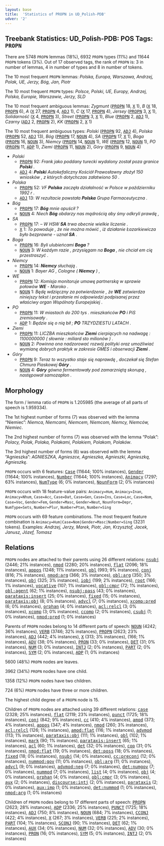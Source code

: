 ```yaml
---
layout: base
title:  'Statistics of PROPN in UD_Polish-PDB'
udver: '2'
---
```


## Treebank Statistics: UD_Polish-PDB: POS Tags: `PROPN`

There are 5748 `PROPN` lemmas (18%), 6932 `PROPN` types (11%) and 11644 `PROPN` tokens (3%).
Out of 17 observed tags, the rank of `PROPN` is: 3 in number of lemmas, 4 in number of types and 8 in number of tokens.

The 10 most frequent `PROPN` lemmas: <em>Polska, Europa, Warszawa, Andrzej, Polak, UE, Jerzy, Bóg, Jan, Piotr</em>

The 10 most frequent `PROPN` types:  <em>Polsce, Polski, UE, Europy, Andrzej, Polska, Europie, Warszawie, Jerzy, SLD</em>

The 10 most frequent ambiguous lemmas: <em>Zygmunt</em> (<tt><a href="pl_pdb-pos-PROPN.html">PROPN</a></tt> 18, <tt><a href="pl_pdb-pos-X.html">X</a></tt> 1), <em>B</em> (<tt><a href="pl_pdb-pos-X.html">X</a></tt> 18, <tt><a href="pl_pdb-pos-PROPN.html">PROPN</a></tt> 6), <em>A</em> (<tt><a href="pl_pdb-pos-X.html">X</a></tt> 27, <tt><a href="pl_pdb-pos-PROPN.html">PROPN</a></tt> 4, <tt><a href="pl_pdb-pos-ADJ.html">ADJ</a></tt> 1), <em>C</em> (<tt><a href="pl_pdb-pos-X.html">X</a></tt> 17, <tt><a href="pl_pdb-pos-PROPN.html">PROPN</a></tt> 4), <em>Jersey</em> (<tt><a href="pl_pdb-pos-PROPN.html">PROPN</a></tt> 3, <tt><a href="pl_pdb-pos-X.html">X</a></tt> 1), <em>Solidarność</em> (<tt><a href="pl_pdb-pos-X.html">X</a></tt> 4, <tt><a href="pl_pdb-pos-PROPN.html">PROPN</a></tt> 3), <em>Street</em> (<tt><a href="pl_pdb-pos-PROPN.html">PROPN</a></tt> 3, <tt><a href="pl_pdb-pos-X.html">X</a></tt> 1), <em>Blue</em> (<tt><a href="pl_pdb-pos-PROPN.html">PROPN</a></tt> 2, <tt><a href="pl_pdb-pos-ADJ.html">ADJ</a></tt> 1), <em>Czarny</em> (<tt><a href="pl_pdb-pos-ADJ.html">ADJ</a></tt> 2, <tt><a href="pl_pdb-pos-PROPN.html">PROPN</a></tt> 2), <em>KK</em> (<tt><a href="pl_pdb-pos-PROPN.html">PROPN</a></tt> 2, <tt><a href="pl_pdb-pos-X.html">X</a></tt> 1)

The 10 most frequent ambiguous types:  <em>Polski</em> (<tt><a href="pl_pdb-pos-PROPN.html">PROPN</a></tt> 92, <tt><a href="pl_pdb-pos-ADJ.html">ADJ</a></tt> 4), <em>Polska</em> (<tt><a href="pl_pdb-pos-PROPN.html">PROPN</a></tt> 52, <tt><a href="pl_pdb-pos-ADJ.html">ADJ</a></tt> 13), <em>Bóg</em> (<tt><a href="pl_pdb-pos-PROPN.html">PROPN</a></tt> 17, <tt><a href="pl_pdb-pos-NOUN.html">NOUN</a></tt> 4), <em>SA</em> (<tt><a href="pl_pdb-pos-PROPN.html">PROPN</a></tt> 17, <tt><a href="pl_pdb-pos-X.html">X</a></tt> 1), <em>Boga</em> (<tt><a href="pl_pdb-pos-PROPN.html">PROPN</a></tt> 16, <tt><a href="pl_pdb-pos-NOUN.html">NOUN</a></tt> 3), <em>Niemcy</em> (<tt><a href="pl_pdb-pos-PROPN.html">PROPN</a></tt> 14, <tt><a href="pl_pdb-pos-NOUN.html">NOUN</a></tt> 1), <em>WE</em> (<tt><a href="pl_pdb-pos-PROPN.html">PROPN</a></tt> 12, <tt><a href="pl_pdb-pos-NOUN.html">NOUN</a></tt> 1), <em>PO</em> (<tt><a href="pl_pdb-pos-PROPN.html">PROPN</a></tt> 11, <tt><a href="pl_pdb-pos-ADP.html">ADP</a></tt> 1), <em>Ziemi</em> (<tt><a href="pl_pdb-pos-PROPN.html">PROPN</a></tt> 11, <tt><a href="pl_pdb-pos-NOUN.html">NOUN</a></tt> 2), <em>Góry</em> (<tt><a href="pl_pdb-pos-PROPN.html">PROPN</a></tt> 9, <tt><a href="pl_pdb-pos-NOUN.html">NOUN</a></tt> 4)


* <em>Polski</em>
  * <tt><a href="pl_pdb-pos-PROPN.html">PROPN</a></tt> 92: <em>Frank jako poddany turecki wydalony został poza granice <b>Polski</b> .</em>
  * <tt><a href="pl_pdb-pos-ADJ.html">ADJ</a></tt> 4: <em><b>Polski</b> Autokefaliczny Kościół Prawosławny złożył 150 wniosków , z których dotychczas załatwiono 50 .</em>
* <em>Polska</em>
  * <tt><a href="pl_pdb-pos-PROPN.html">PROPN</a></tt> 52: <em>VF <b>Polska</b> zaczęła działalność w Polsce w październiku 1992 r .</em>
  * <tt><a href="pl_pdb-pos-ADJ.html">ADJ</a></tt> 13: <em>W rezultacie powstała <b>Polska</b> Grupa Farmaceutyczna .</em>
* <em>Bóg</em>
  * <tt><a href="pl_pdb-pos-PROPN.html">PROPN</a></tt> 17: <em><b>Bóg</b> mnie opuścił ?</em>
  * <tt><a href="pl_pdb-pos-NOUN.html">NOUN</a></tt> 4: <em>Niech <b>Bóg</b> obdarzy nas mądrością aby śmy odkryli prawdę ,</em>
* <em>SA</em>
  * <tt><a href="pl_pdb-pos-PROPN.html">PROPN</a></tt> 17: <em>– W HSW <b>SA</b> trwa obecnie wielkie liczenie .</em>
  * <tt><a href="pl_pdb-pos-X.html">X</a></tt> 1: <em>To powoduje , że nie można mówić , iż działanie Łazarkiewicza było bezprawne - uznał <b>SA</b> .</em>
* <em>Boga</em>
  * <tt><a href="pl_pdb-pos-PROPN.html">PROPN</a></tt> 16: <em>Byli ulubieńcami <b>Boga</b> ?</em>
  * <tt><a href="pl_pdb-pos-NOUN.html">NOUN</a></tt> 3: <em>W każdym razie , przysięgam na <b>Boga</b> , nie chciał em cię przestraszyć .</em>
* <em>Niemcy</em>
  * <tt><a href="pl_pdb-pos-PROPN.html">PROPN</a></tt> 14: <em><b>Niemcy</b> słuchają .</em>
  * <tt><a href="pl_pdb-pos-NOUN.html">NOUN</a></tt> 1: <em>Bayer AG , Cologne ( <b>Niemcy</b> ) ,</em>
* <em>WE</em>
  * <tt><a href="pl_pdb-pos-PROPN.html">PROPN</a></tt> 12: <em>Komisja monitoruje umowę partnerską w sprawie połowów <b>WE</b> - Maroko .</em>
  * <tt><a href="pl_pdb-pos-NOUN.html">NOUN</a></tt> 1: <em>Będę wdzięczny za potwierdzenie , że <b>WE</b> zatwierdza niniejszy tekst i przesłanie mi odpowiedzi podpisanej przez właściwy organ Wspólnoty Europejskiej .</em>
* <em>PO</em>
  * <tt><a href="pl_pdb-pos-PROPN.html">PROPN</a></tt> 11: <em>W miastach do 200 tys . mieszkańców <b>PO</b> i PiS zremisowały .</em>
  * <tt><a href="pl_pdb-pos-ADP.html">ADP</a></tt> 1: <em>Będzie się o nią bił ; <b>PO</b> TRZYDZIESTU LATACH .</em>
* <em>Ziemi</em>
  * <tt><a href="pl_pdb-pos-PROPN.html">PROPN</a></tt> 11: <em>LICZBA mieszkańców <b>Ziemi</b> cierpiących na nadwagę : 1100000000 ( słownie : miliard sto milionów ) .</em>
  * <tt><a href="pl_pdb-pos-NOUN.html">NOUN</a></tt> 2: <em>Powinna ona nadzorować rozwój polityki oraz umożliwiać wymianę dobrych praktyk w zakresie GMES i obserwacji <b>Ziemi</b> .</em>
* <em>Góry</em>
  * <tt><a href="pl_pdb-pos-PROPN.html">PROPN</a></tt> 9: <em>Teraz to wszystko staje się naprawdę , doczekał się Stefan Chmura Piaskowej <b>Góry</b> .</em>
  * <tt><a href="pl_pdb-pos-NOUN.html">NOUN</a></tt> 4: <em><b>Góry</b> gówna fermentowały pod zamarzniętą skorupą , następował samozapłon .</em>

## Morphology

The form / lemma ratio of `PROPN` is 1.205985 (the average of all parts of speech is 1.959334).

The 1st highest number of forms (7) was observed with the lemma “Niemiec”: <em>Niemca, Niemcami, Niemcem, Niemcom, Niemcy, Niemców, Niemiec</em>.

The 2nd highest number of forms (7) was observed with the lemma “Polak”: <em>Polacy, Polak, Polaka, Polakami, Polakiem, Polakom, Polaków</em>.

The 3rd highest number of forms (6) was observed with the lemma “Agnieszka”: <em>AGNIESZKA, Agnieszce, Agnieszka, Agnieszki, Agnieszką, Agnieszkę</em>.

`PROPN` occurs with 6 features: <tt><a href="pl_pdb-feat-Case.html">Case</a></tt> (11644; 100% instances), <tt><a href="pl_pdb-feat-Gender.html">Gender</a></tt> (11644; 100% instances), <tt><a href="pl_pdb-feat-Number.html">Number</a></tt> (11644; 100% instances), <tt><a href="pl_pdb-feat-Animacy.html">Animacy</a></tt> (7297; 63% instances), <tt><a href="pl_pdb-feat-NumType.html">NumType</a></tt> (6; 0% instances), <tt><a href="pl_pdb-feat-NounForm.html">NounForm</a></tt> (2; 0% instances)

`PROPN` occurs with 18 feature-value pairs: `Animacy=Hum`, `Animacy=Inan`, `Animacy=Nhum`, `Case=Acc`, `Case=Dat`, `Case=Gen`, `Case=Ins`, `Case=Loc`, `Case=Nom`, `Case=Voc`, `Gender=Fem`, `Gender=Masc`, `Gender=Neut`, `NounForm=Depr`, `NumType=Sets`, `Number=Plur`, `Number=Ptan`, `Number=Sing`

`PROPN` occurs with 69 feature combinations.
The most frequent feature combination is `Animacy=Hum|Case=Nom|Gender=Masc|Number=Sing` (3231 tokens).
Examples: <em>Andrzej, Jerzy, Marek, Piotr, Jan, Krzysztof, Jacek, Janusz, Józef, Tomasz</em>


## Relations

`PROPN` nodes are attached to their parents using 26 different relations: <tt><a href="pl_pdb-dep-nsubj.html">nsubj</a></tt> (2446; 21% instances), <tt><a href="pl_pdb-dep-nmod.html">nmod</a></tt> (2280; 20% instances), <tt><a href="pl_pdb-dep-flat.html">flat</a></tt> (2096; 18% instances), <tt><a href="pl_pdb-dep-appos.html">appos</a></tt> (1248; 11% instances), <tt><a href="pl_pdb-dep-obl.html">obl</a></tt> (993; 9% instances), <tt><a href="pl_pdb-dep-conj.html">conj</a></tt> (816; 7% instances), <tt><a href="pl_pdb-dep-nmod-arg.html">nmod:arg</a></tt> (366; 3% instances), <tt><a href="pl_pdb-dep-obl-arg.html">obl:arg</a></tt> (350; 3% instances), <tt><a href="pl_pdb-dep-obj.html">obj</a></tt> (325; 3% instances), <tt><a href="pl_pdb-dep-iobj.html">iobj</a></tt> (199; 2% instances), <tt><a href="pl_pdb-dep-root.html">root</a></tt> (166; 1% instances), <tt><a href="pl_pdb-dep-vocative.html">vocative</a></tt> (107; 1% instances), <tt><a href="pl_pdb-dep-obl-cmpr.html">obl:cmpr</a></tt> (72; 1% instances), <tt><a href="pl_pdb-dep-obl-agent.html">obl:agent</a></tt> (62; 1% instances), <tt><a href="pl_pdb-dep-nsubj-pass.html">nsubj:pass</a></tt> (43; 0% instances), <tt><a href="pl_pdb-dep-parataxis-insert.html">parataxis:insert</a></tt> (25; 0% instances), <tt><a href="pl_pdb-dep-fixed.html">fixed</a></tt> (15; 0% instances), <tt><a href="pl_pdb-dep-parataxis-obj.html">parataxis:obj</a></tt> (8; 0% instances), <tt><a href="pl_pdb-dep-advcl.html">advcl</a></tt> (7; 0% instances), <tt><a href="pl_pdb-dep-xcomp-pred.html">xcomp:pred</a></tt> (6; 0% instances), <tt><a href="pl_pdb-dep-orphan.html">orphan</a></tt> (4; 0% instances), <tt><a href="pl_pdb-dep-acl-relcl.html">acl:relcl</a></tt> (3; 0% instances), <tt><a href="pl_pdb-dep-xcomp.html">xcomp</a></tt> (3; 0% instances), <tt><a href="pl_pdb-dep-ccomp.html">ccomp</a></tt> (2; 0% instances), <tt><a href="pl_pdb-dep-csubj.html">csubj</a></tt> (1; 0% instances), <tt><a href="pl_pdb-dep-nmod-pred.html">nmod:pred</a></tt> (1; 0% instances)

Parents of `PROPN` nodes belong to 14 different parts of speech: <tt><a href="pl_pdb-pos-NOUN.html">NOUN</a></tt> (4242; 36% instances), <tt><a href="pl_pdb-pos-VERB.html">VERB</a></tt> (3746; 32% instances), <tt><a href="pl_pdb-pos-PROPN.html">PROPN</a></tt> (2623; 23% instances), <tt><a href="pl_pdb-pos-ADJ.html">ADJ</a></tt> (442; 4% instances), <tt><a href="pl_pdb-pos-X.html">X</a></tt> (313; 3% instances),  (166; 1% instances), <tt><a href="pl_pdb-pos-ADV.html">ADV</a></tt> (38; 0% instances), <tt><a href="pl_pdb-pos-PRON.html">PRON</a></tt> (33; 0% instances), <tt><a href="pl_pdb-pos-DET.html">DET</a></tt> (31; 0% instances), <tt><a href="pl_pdb-pos-NUM.html">NUM</a></tt> (3; 0% instances), <tt><a href="pl_pdb-pos-INTJ.html">INTJ</a></tt> (2; 0% instances), <tt><a href="pl_pdb-pos-PART.html">PART</a></tt> (2; 0% instances), <tt><a href="pl_pdb-pos-SYM.html">SYM</a></tt> (2; 0% instances), <tt><a href="pl_pdb-pos-ADP.html">ADP</a></tt> (1; 0% instances)

5600 (48%) `PROPN` nodes are leaves.

3962 (34%) `PROPN` nodes have one child.

1358 (12%) `PROPN` nodes have two children.

724 (6%) `PROPN` nodes have three or more children.

The highest child degree of a `PROPN` node is 15.

Children of `PROPN` nodes are attached using 39 different relations: <tt><a href="pl_pdb-dep-case.html">case</a></tt> (2328; 25% instances), <tt><a href="pl_pdb-dep-flat.html">flat</a></tt> (2119; 23% instances), <tt><a href="pl_pdb-dep-punct.html">punct</a></tt> (1725; 18% instances), <tt><a href="pl_pdb-dep-conj.html">conj</a></tt> (842; 9% instances), <tt><a href="pl_pdb-dep-cc.html">cc</a></tt> (410; 4% instances), <tt><a href="pl_pdb-dep-amod.html">amod</a></tt> (373; 4% instances), <tt><a href="pl_pdb-dep-appos.html">appos</a></tt> (347; 4% instances), <tt><a href="pl_pdb-dep-nmod.html">nmod</a></tt> (260; 3% instances), <tt><a href="pl_pdb-dep-acl-relcl.html">acl:relcl</a></tt> (126; 1% instances), <tt><a href="pl_pdb-dep-amod-flat.html">amod:flat</a></tt> (116; 1% instances), <tt><a href="pl_pdb-dep-advmod.html">advmod</a></tt> (113; 1% instances), <tt><a href="pl_pdb-dep-parataxis-obj.html">parataxis:obj</a></tt> (111; 1% instances), <tt><a href="pl_pdb-dep-obl.html">obl</a></tt> (102; 1% instances), <tt><a href="pl_pdb-dep-mark.html">mark</a></tt> (90; 1% instances), <tt><a href="pl_pdb-dep-parataxis-insert.html">parataxis:insert</a></tt> (65; 1% instances), <tt><a href="pl_pdb-dep-acl.html">acl</a></tt> (60; 1% instances), <tt><a href="pl_pdb-dep-det.html">det</a></tt> (32; 0% instances), <tt><a href="pl_pdb-dep-cop.html">cop</a></tt> (31; 0% instances), <tt><a href="pl_pdb-dep-nmod-flat.html">nmod:flat</a></tt> (19; 0% instances), <tt><a href="pl_pdb-dep-det-poss.html">det:poss</a></tt> (18; 0% instances), <tt><a href="pl_pdb-dep-fixed.html">fixed</a></tt> (18; 0% instances), <tt><a href="pl_pdb-dep-nsubj.html">nsubj</a></tt> (14; 0% instances), <tt><a href="pl_pdb-dep-cc-preconj.html">cc:preconj</a></tt> (12; 0% instances), <tt><a href="pl_pdb-dep-nummod-gov.html">nummod:gov</a></tt> (11; 0% instances), <tt><a href="pl_pdb-dep-obl-arg.html">obl:arg</a></tt> (11; 0% instances), <tt><a href="pl_pdb-dep-advcl.html">advcl</a></tt> (9; 0% instances), <tt><a href="pl_pdb-dep-advmod-neg.html">advmod:neg</a></tt> (7; 0% instances), <tt><a href="pl_pdb-dep-det-numgov.html">det:numgov</a></tt> (7; 0% instances), <tt><a href="pl_pdb-dep-nummod.html">nummod</a></tt> (7; 0% instances), <tt><a href="pl_pdb-dep-list.html">list</a></tt> (4; 0% instances), <tt><a href="pl_pdb-dep-obj.html">obj</a></tt> (4; 0% instances), <tt><a href="pl_pdb-dep-orphan.html">orphan</a></tt> (4; 0% instances), <tt><a href="pl_pdb-dep-obl-cmpr.html">obl:cmpr</a></tt> (3; 0% instances), <tt><a href="pl_pdb-dep-aux.html">aux</a></tt> (2; 0% instances), <tt><a href="pl_pdb-dep-discourse-intj.html">discourse:intj</a></tt> (2; 0% instances), <tt><a href="pl_pdb-dep-parataxis.html">parataxis</a></tt> (2; 0% instances), <tt><a href="pl_pdb-dep-aux-imp.html">aux:imp</a></tt> (1; 0% instances), <tt><a href="pl_pdb-dep-det-nummod.html">det:nummod</a></tt> (1; 0% instances), <tt><a href="pl_pdb-dep-nmod-arg.html">nmod:arg</a></tt> (1; 0% instances)

Children of `PROPN` nodes belong to 17 different parts of speech: <tt><a href="pl_pdb-pos-PROPN.html">PROPN</a></tt> (2623; 28% instances), <tt><a href="pl_pdb-pos-ADP.html">ADP</a></tt> (2336; 25% instances), <tt><a href="pl_pdb-pos-PUNCT.html">PUNCT</a></tt> (1725; 18% instances), <tt><a href="pl_pdb-pos-ADJ.html">ADJ</a></tt> (750; 8% instances), <tt><a href="pl_pdb-pos-NOUN.html">NOUN</a></tt> (684; 7% instances), <tt><a href="pl_pdb-pos-CCONJ.html">CCONJ</a></tt> (422; 4% instances), <tt><a href="pl_pdb-pos-X.html">X</a></tt> (267; 3% instances), <tt><a href="pl_pdb-pos-VERB.html">VERB</a></tt> (225; 2% instances), <tt><a href="pl_pdb-pos-PART.html">PART</a></tt> (104; 1% instances), <tt><a href="pl_pdb-pos-SCONJ.html">SCONJ</a></tt> (90; 1% instances), <tt><a href="pl_pdb-pos-DET.html">DET</a></tt> (62; 1% instances), <tt><a href="pl_pdb-pos-AUX.html">AUX</a></tt> (34; 0% instances), <tt><a href="pl_pdb-pos-NUM.html">NUM</a></tt> (32; 0% instances), <tt><a href="pl_pdb-pos-ADV.html">ADV</a></tt> (30; 0% instances), <tt><a href="pl_pdb-pos-PRON.html">PRON</a></tt> (16; 0% instances), <tt><a href="pl_pdb-pos-SYM.html">SYM</a></tt> (5; 0% instances), <tt><a href="pl_pdb-pos-INTJ.html">INTJ</a></tt> (2; 0% instances)

